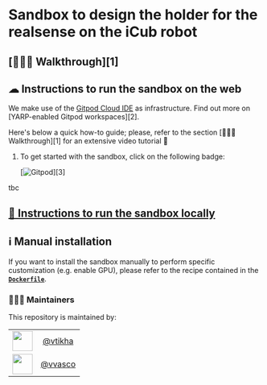Sandbox to design the holder for the realsense on the iCub robot
====================================================

## [🚶🏻‍♂️ Walkthrough][1]

## ☁ Instructions to run the sandbox on the web
We make use of the [Gitpod Cloud IDE](https://gitpod.io) as infrastructure. Find out more on [YARP-enabled Gitpod workspaces][2].

Here's below a quick how-to guide; please, refer to the section [🚶🏻‍♂️ Walkthrough][1] for an extensive video tutorial 🎥

1. To get started with the sandbox, click on the following badge:

    [![Gitpod](https://gitpod.io/button/open-in-gitpod.svg)][3]
    
tbc

## [🔽 Instructions to run the sandbox locally](./dockerfiles/README.md)


## ℹ Manual installation
If you want to install the sandbox manually to perform specific customization (e.g. enable GPU), please refer to the recipe contained in the [**`Dockerfile`**](./dockerfiles/Dockerfile).


### 👨🏻‍💻 Maintainers
This repository is maintained by:

| | |
|:---:|:---:|
| [<img src="https://github.com/vtikha.png" width="40">](https://github.com/vtikha) | [@vtikha](https://github.com/vtikha) |
| [<img src="https://github.com/vvasco.png" width="40">](https://github.com/vvasco) | [@vvasco](https://github.com/vvasco) |
